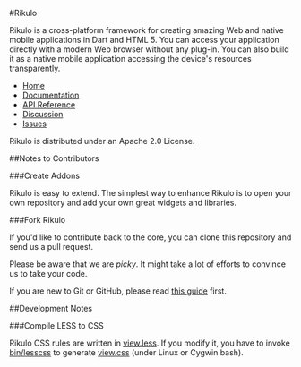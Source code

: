 #Rikulo

Rikulo is a cross-platform framework for creating amazing Web and native mobile applications
in Dart and HTML 5. You can access your application directly with a modern Web browser without
any plug-in. You can also build it as a native mobile application accessing the device's resources transparently.

* [Home](http://rikulo.org)
* [Documentation](http://docs.rikulo.org)
* [API Reference](http://api.rikulo.org)
* [Discussion](http://stackoverflow.com/questions/tagged/rikulo)
* [Issues](https://github.com/rikulo/rikulo/issues)

Rikulo is distributed under an Apache 2.0 License.

##Notes to Contributors

###Create Addons

Rikulo is easy to extend. The simplest way to enhance Rikulo is to open your own repository and add your own great widgets and libraries.

###Fork Rikulo

If you'd like to contribute back to the core, you can clone this repository and send us a pull request.

Please be aware that we are *picky*. It might take a lot of efforts to convince us to take your code.

If you are new to Git or GitHub, please read [this guide](https://help.github.com/articles/fork-a-repo) first.

##Development Notes

###Compile LESS to CSS

Rikulo CSS rules are written in [view.less](https://github.com/rikulo/rikulo/blob/master/resources/css/view.less). If you modify it, you have to invoke [bin/lesscss](https://github.com/rikulo/rikulo/blob/master/bin/lesscss) to generate [view.css](https://github.com/rikulo/rikulo/blob/master/resources/css/view.css) (under Linux or Cygwin bash).
